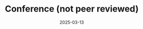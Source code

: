 ---
layout: post
category: conference
title: 'Conference (not peer reviewed)'
date: 2025-03-13
description: '<u>Yuko Nakagi†§</u>, Keigo Tada†, Sota Yoshino†, Shinji Nishimoto*‡, Yu Takagi*‡<br /><b><a href="https://www.anlp.jp/proceedings/annual_meeting/2025/pdf_dir/E10-5.pdf">Triple-Phase Transition: 脳との関係から捉える大規模言語モデルの学習ダイナミクス</a></b><br /><i>NLP2025</i>, Nagasaki, Japan, March 2025<br />'
github_url: 
img_url: 
---